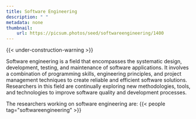 ```yaml
---
title: Software Engineering
description: " "
metadata: none
thumbnail: 
    url: https://picsum.photos/seed/softwareengineering/1400
---
```


{{< under-construction-warning >}}

Software engineering is a field that encompasses the systematic design, development, testing, and maintenance of software applications. It involves a combination of programming skills, engineering principles, and project management techniques to create reliable and efficient software solutions. Researchers in this field are continually exploring new methodologies, tools, and technologies to improve software quality and development processes.

The researchers working on software engineering are:
{{< people tag="softwareengineering" >}}
